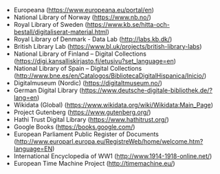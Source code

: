 - Europeana (https://www.europeana.eu/portal/en)
- National Library of Norway (https://www.nb.no/)
- Royal Library of Sweden (https://www.kb.se/hitta-och-bestall/digitaliserat-material.html)
- Royal Library of Denmark - Data Lab (http://labs.kb.dk/)
- British Library Lab (https://www.bl.uk/projects/british-library-labs)
- National Library of Finland – Digital Collections (https://digi.kansalliskirjasto.fi/etusivu?set_language=en)
- National Library of Spain – Digital Collections (http://www.bne.es/en/Catalogos/BibliotecaDigitalHispanica/Inicio/)
- Digitalmuseum (Nordic) (https://digitaltmuseum.no/)
- German Digital Library (https://www.deutsche-digitale-bibliothek.de/?lang=en)
- Wikidata (Global) (https://www.wikidata.org/wiki/Wikidata:Main_Page)
- Project Gutenberg (https://www.gutenberg.org/)
- Hathi Trust Digital Library (https://www.hathitrust.org/)
- Google Books (https://books.google.com/)
- European Parliament Public Register of Documents (http://www.europarl.europa.eu/RegistreWeb/home/welcome.htm?language=EN)
- International Encyclopedia of WW1 (http://www.1914-1918-online.net/)
- European Time Machine Project (http://timemachine.eu/)
